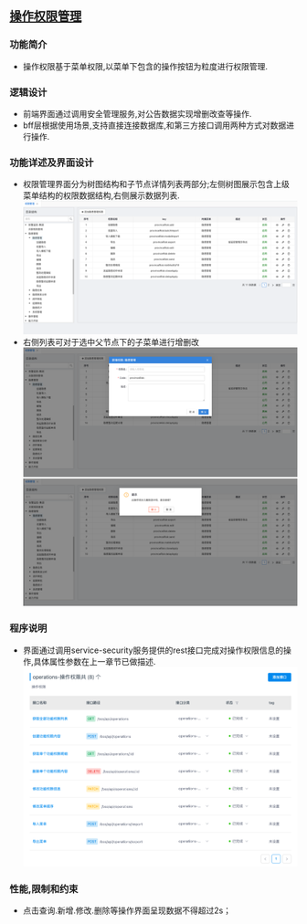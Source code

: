 ## [操作权限管理]()

### **功能简介**

- 操作权限基于菜单权限,以菜单下包含的操作按钮为粒度进行权限管理.

### **逻辑设计**

- 前端界面通过调用安全管理服务,对公告数据实现增删改查等操作.
- bff层根据使用场景,支持直接连接数据库,和第三方接口调用两种方式对数据进行操作.

### **功能详述及界面设计**

- 权限管理界面分为树图结构和子节点详情列表两部分;左侧树图展示包含上级菜单结构的权限数据结构,右侧展示数据列表.
  ![操作权限](../images/modules/权限管理.png)
- 右侧列表可对于选中父节点下的子菜单进行增删改
  ![操作权限](../images/modules/权限管理-新增.png)
  ![操作权限](../images/modules/权限管理-删除.png)

### **程序说明**

- 界面通过调用service-security服务提供的rest接口完成对操作权限信息的操作,具体属性参数在上一章节已做描述.
  ![菜单接口](../images/modules/功能角色&菜单-接口列表.png)

### **性能,限制和约束**

- 点击查询.新增.修改.删除等操作界面呈现数据不得超过2s；
